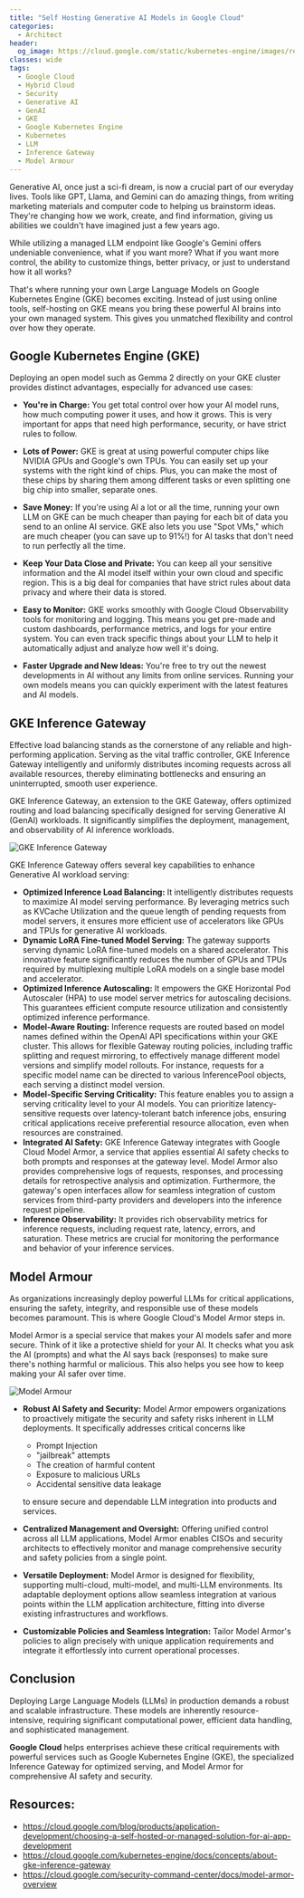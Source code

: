 ```yaml
---
title: "Self Hosting Generative AI Models in Google Cloud"
categories:
  - Architect
header:
  og_image: https://cloud.google.com/static/kubernetes-engine/images/request-flow.png
classes: wide
tags:
  - Google Cloud
  - Hybrid Cloud
  - Security
  - Generative AI
  - GenAI
  - GKE
  - Google Kubernetes Engine
  - Kubernetes
  - LLM
  - Inference Gateway
  - Model Armour 
---
```


Generative AI, once just a sci-fi dream, is now a crucial part of our everyday lives. Tools like GPT, Llama, and Gemini can do amazing things, from writing marketing materials and computer code to helping us brainstorm ideas. They're changing how we work, create, and find information, giving us abilities we couldn't have imagined just a few years ago.

While utilizing a managed LLM endpoint like Google's Gemini offers undeniable convenience, what if you want more? What if you want more control, the ability to customize things, better privacy, or just to understand how it all works?

That's where running your own Large Language Models on Google Kubernetes Engine (GKE) becomes exciting. Instead of just using online tools, self-hosting on GKE means you bring these powerful AI brains into your own managed system. This gives you unmatched flexibility and control over how they operate.

## Google Kubernetes Engine (GKE)

Deploying an open model such as Gemma 2 directly on your GKE cluster provides distinct advantages, especially for advanced use cases:

* **You're in Charge:** You get total control over how your AI model runs, how much computing power it uses, and how it grows. This is very important for apps that need high performance, security, or have strict rules to follow.

* **Lots of Power:** GKE is great at using powerful computer chips like NVIDIA GPUs and Google's own TPUs. You can easily set up your systems with the right kind of chips. Plus, you can make the most of these chips by sharing them among different tasks or even splitting one big chip into smaller, separate ones.

* **Save Money:** If you're using AI a lot or all the time, running your own LLM on GKE can be much cheaper than paying for each bit of data you send to an online AI service. GKE also lets you use "Spot VMs," which are much cheaper (you can save up to 91%!) for AI tasks that don't need to run perfectly all the time.

* **Keep Your Data Close and Private:** You can keep all your sensitive information and the AI model itself within your own cloud and specific region. This is a big deal for companies that have strict rules about data privacy and where their data is stored.

* **Easy to Monitor:** GKE works smoothly with Google Cloud Observability tools for monitoring and logging. This means you get pre-made and custom dashboards, performance metrics, and logs for your entire system. You can even track specific things about your LLM to help it automatically adjust and analyze how well it's doing.

* **Faster Upgrade and New Ideas:** You're free to try out the newest developments in AI without any limits from online services. Running your own models means you can quickly experiment with the latest features and AI models.

## GKE Inference Gateway

Effective load balancing stands as the cornerstone of any reliable and high-performing application. Serving as the vital traffic controller, GKE Inference Gateway intelligently and uniformly distributes incoming requests across all available resources, thereby eliminating bottlenecks and ensuring an uninterrupted, smooth user experience.

GKE Inference Gateway, an extension to the GKE Gateway, offers optimized routing and load balancing specifically designed for serving Generative AI (GenAI) workloads. It significantly simplifies the deployment, management, and observability of AI inference workloads.

![GKE Inference Gateway](https://cloud.google.com/static/kubernetes-engine/images/request-flow.png)

GKE Inference Gateway offers several key capabilities to enhance Generative AI workload serving:

* **Optimized Inference Load Balancing:** It intelligently distributes requests to maximize AI model serving performance. By leveraging metrics such as KVCache Utilization and the queue length of pending requests from model servers, it ensures more efficient use of accelerators like GPUs and TPUs for generative AI workloads.
* **Dynamic LoRA Fine-tuned Model Serving:** The gateway supports serving dynamic LoRA fine-tuned models on a shared accelerator. This innovative feature significantly reduces the number of GPUs and TPUs required by multiplexing multiple LoRA models on a single base model and accelerator.
* **Optimized Inference Autoscaling:** It empowers the GKE Horizontal Pod Autoscaler (HPA) to use model server metrics for autoscaling decisions. This guarantees efficient compute resource utilization and consistently optimized inference performance.
* **Model-Aware Routing:** Inference requests are routed based on model names defined within the OpenAI API specifications within your GKE cluster. This allows for flexible Gateway routing policies, including traffic splitting and request mirroring, to effectively manage different model versions and simplify model rollouts. For instance, requests for a specific model name can be directed to various InferencePool objects, each serving a distinct model version.
* **Model-Specific Serving Criticality:** This feature enables you to assign a serving criticality level to your AI models. You can prioritize latency-sensitive requests over latency-tolerant batch inference jobs, ensuring critical applications receive preferential resource allocation, even when resources are constrained.
* **Integrated AI Safety:** GKE Inference Gateway integrates with Google Cloud Model Armor, a service that applies essential AI safety checks to both prompts and responses at the gateway level. Model Armor also provides comprehensive logs of requests, responses, and processing details for retrospective analysis and optimization. Furthermore, the gateway's open interfaces allow for seamless integration of custom services from third-party providers and developers into the inference request pipeline.
* **Inference Observability:** It provides rich observability metrics for inference requests, including request rate, latency, errors, and saturation. These metrics are crucial for monitoring the performance and behavior of your inference services.

## Model Armour

As organizations increasingly deploy powerful LLMs for critical applications, ensuring the safety, integrity, and responsible use of these models becomes paramount. This is where Google Cloud's Model Armor steps in. 

Model Armor is a special service that makes your AI models safer and more secure. Think of it like a protective shield for your AI. It checks what you ask the AI (prompts) and what the AI says back (responses) to make sure there's nothing harmful or malicious. This also helps you see how to keep making your AI safer over time.

![Model Armour](https://cloud.google.com/static/security-command-center/images/model-armor-architecture.svg)

* **Robust AI Safety and Security:** Model Armor empowers organizations to proactively mitigate the security and safety risks inherent in LLM deployments. It specifically addresses critical concerns like
  * Prompt Injection
  * "jailbreak" attempts
  * The creation of harmful content
  * Exposure to malicious URLs 
  * Accidental sensitive data leakage

  to ensure secure and dependable LLM integration into products and services.
* **Centralized Management and Oversight:** Offering unified control across all LLM applications, Model Armor enables CISOs and security architects to effectively monitor and manage comprehensive security and safety policies from a single point.
* **Versatile Deployment:** Model Armor is designed for flexibility, supporting multi-cloud, multi-model, and multi-LLM environments. Its adaptable deployment options allow seamless integration at various points within the LLM application architecture, fitting into diverse existing infrastructures and workflows.
* **Customizable Policies and Seamless Integration:** Tailor Model Armor's policies to align precisely with unique application requirements and integrate it effortlessly into current operational processes.

## Conclusion

Deploying Large Language Models (LLMs) in production demands a robust and scalable infrastructure. These models are inherently resource-intensive, requiring significant computational power, efficient data handling, and sophisticated management. 

**Google Cloud** helps enterprises achieve these critical requirements with powerful services such as Google Kubernetes Engine (GKE), the specialized Inference Gateway for optimized serving, and Model Armor for comprehensive AI safety and security.

## Resources:

* https://cloud.google.com/blog/products/application-development/choosing-a-self-hosted-or-managed-solution-for-ai-app-development
* https://cloud.google.com/kubernetes-engine/docs/concepts/about-gke-inference-gateway
* https://cloud.google.com/security-command-center/docs/model-armor-overview
